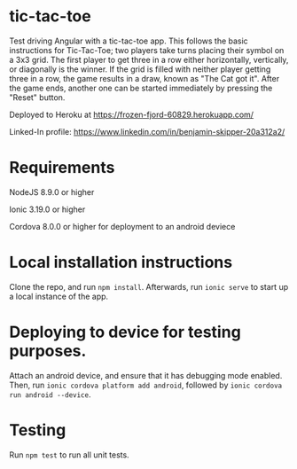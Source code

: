# tic-tac-toe
Test driving Angular with a tic-tac-toe app. This follows the basic instructions for Tic-Tac-Toe; two players take turns placing their symbol
on a 3x3 grid. The first player to get three in a row either horizontally, vertically, or diagonally is the winner. If the grid is filled
with neither player getting three in a row, the game results in a draw, known as "The Cat got it". After the game ends, another one can
be started immediately by pressing the "Reset" button.

Deployed to Heroku at https://frozen-fjord-60829.herokuapp.com/

Linked-In profile: https://www.linkedin.com/in/benjamin-skipper-20a312a2/

# Requirements
NodeJS 8.9.0 or higher

Ionic 3.19.0 or higher

Cordova 8.0.0 or higher for deployment to an android deviece

# Local installation instructions
Clone the repo, and run `npm install`. Afterwards, run `ionic serve` to start up a local instance of the app.

# Deploying to device for testing purposes.
Attach an android device, and ensure that it has debugging mode enabled. Then, run `ionic cordova platform add android`, followed by  `ionic cordova run android --device`. 

# Testing
Run `npm test` to run all unit tests.
